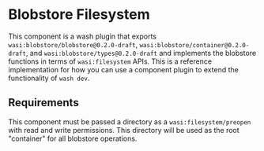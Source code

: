 # Blobstore Filesystem

This component is a wash plugin that exports `wasi:blobstore/blobstore@0.2.0-draft`, `wasi:blobstore/container@0.2.0-draft`, and `wasi:blobstore/types@0.2.0-draft` and implements the blobstore functions in terms of `wasi:filesystem` APIs. This is a reference implementation for how you can use a component plugin to extend the functionality of `wash dev`.

## Requirements

This component must be passed a directory as a `wasi:filesystem/preopen` with read and write permissions. This directory will be used as the root "container" for all blobstore operations.
